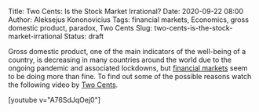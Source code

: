 Title: Two Cents: Is the Stock Market Irrational? 
Date: 2020-09-22 08:00
Author: Aleksejus Kononovicius
Tags: financial markets, Economics, gross domestic product, paradox, Two Cents
Slug: two-cents-is-the-stock-market-irrational
Status: draft

Gross domestic product, one of the main indicators of the well-being of a
country, is decreasing in many countries around the world due to the ongoing
pandemic and associated lockdowns, but
[financial markets](/tag/financial-markets) seem to be doing more than fine.
To find out some of the possible reasons watch the following video by
[Two Cents](https://www.youtube.com/channel/UCL8w_A8p8P1HWI3k6PR5Z6w).

[youtube v="A76SdJqOej0"]
